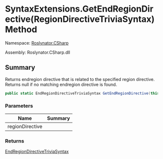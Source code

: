# SyntaxExtensions\.GetEndRegionDirective\(RegionDirectiveTriviaSyntax\) Method

Namespace: [Roslynator.CSharp](../../README.md)

Assembly: Roslynator\.CSharp\.dll

## Summary

Returns endregion directive that is related to the specified region directive\. Returns null if no matching endregion directive is found\.

```csharp
public static EndRegionDirectiveTriviaSyntax GetEndRegionDirective(this RegionDirectiveTriviaSyntax regionDirective)
```

### Parameters

| Name | Summary |
| ---- | ------- |
| regionDirective | |

### Returns

[EndRegionDirectiveTriviaSyntax](https://docs.microsoft.com/en-us/dotnet/api/microsoft.codeanalysis.csharp.syntax.endregiondirectivetriviasyntax)

